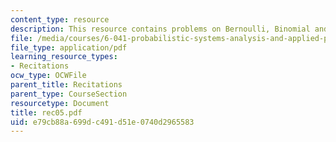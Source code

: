 ```yaml
---
content_type: resource
description: This resource contains problems on Bernoulli, Binomial and Poisson.
file: /media/courses/6-041-probabilistic-systems-analysis-and-applied-probability-spring-2006/e79cb88a699dc491d51e0740d2965583_rec05.pdf
file_type: application/pdf
learning_resource_types:
- Recitations
ocw_type: OCWFile
parent_title: Recitations
parent_type: CourseSection
resourcetype: Document
title: rec05.pdf
uid: e79cb88a-699d-c491-d51e-0740d2965583
---
```

